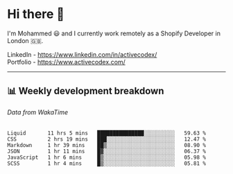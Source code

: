 # Hi there 👋

I'm Mohammed 😃 and I currently work remotely as a Shopify Developer in London 🇬🇧.

LinkedIn - https://www.linkedin.com/in/activecodex/
<br/>
Portfolio - https://www.activecodex.com/

---

## 📊 Weekly development breakdown
###### Data from WakaTime

<!--START_SECTION:waka-->

```text
Liquid       11 hrs 5 mins   ███████████████░░░░░░░░░░   59.63 %
CSS          2 hrs 19 mins   ███░░░░░░░░░░░░░░░░░░░░░░   12.47 %
Markdown     1 hr 39 mins    ██▒░░░░░░░░░░░░░░░░░░░░░░   08.90 %
JSON         1 hr 11 mins    █▓░░░░░░░░░░░░░░░░░░░░░░░   06.37 %
JavaScript   1 hr 6 mins     █▒░░░░░░░░░░░░░░░░░░░░░░░   05.98 %
SCSS         1 hr 4 mins     █▒░░░░░░░░░░░░░░░░░░░░░░░   05.81 %
```

<!--END_SECTION:waka-->
